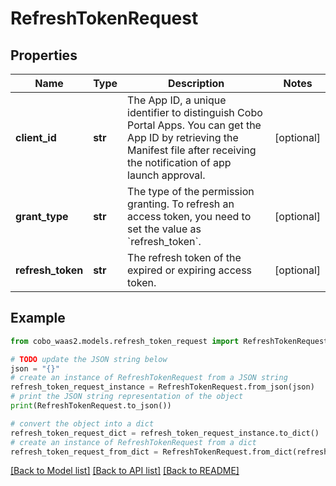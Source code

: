 # RefreshTokenRequest


## Properties

Name | Type | Description | Notes
------------ | ------------- | ------------- | -------------
**client_id** | **str** | The App ID, a unique identifier to distinguish Cobo Portal Apps. You can get the App ID by retrieving the Manifest file after receiving the notification of app launch approval. | [optional] 
**grant_type** | **str** | The type of the permission granting. To refresh an access token, you need to set the value as &#x60;refresh_token&#x60;. | [optional] 
**refresh_token** | **str** | The refresh token of the expired or expiring access token. | [optional] 

## Example

```python
from cobo_waas2.models.refresh_token_request import RefreshTokenRequest

# TODO update the JSON string below
json = "{}"
# create an instance of RefreshTokenRequest from a JSON string
refresh_token_request_instance = RefreshTokenRequest.from_json(json)
# print the JSON string representation of the object
print(RefreshTokenRequest.to_json())

# convert the object into a dict
refresh_token_request_dict = refresh_token_request_instance.to_dict()
# create an instance of RefreshTokenRequest from a dict
refresh_token_request_from_dict = RefreshTokenRequest.from_dict(refresh_token_request_dict)
```
[[Back to Model list]](../README.md#documentation-for-models) [[Back to API list]](../README.md#documentation-for-api-endpoints) [[Back to README]](../README.md)



